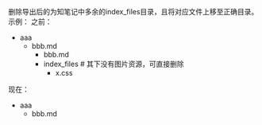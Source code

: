 删除导出后的为知笔记中多余的index_files目录，且将对应文件上移至正确目录。
示例：
之前：
* aaa
    * bbb.md
        * bbb.md
        * index_files # 其下没有图片资源，可直接删除
            * x.css
          
现在：
* aaa
    * bbb.md